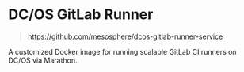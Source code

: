 # DC/OS GitLab Runner

> https://github.com/mesosphere/dcos-gitlab-runner-service

A customized Docker image for running scalable GitLab CI runners on DC/OS via Marathon.



